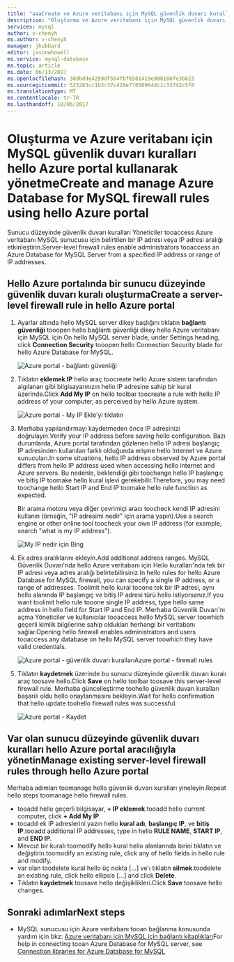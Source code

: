 ```yaml
---
title: "aaaCreate ve Azure veritabanı için MySQL güvenlik duvarı kuralları hello Azure portal kullanarak yönetme | Microsoft Docs"
description: "Oluşturma ve Azure veritabanı için MySQL güvenlik duvarı kuralları hello Azure portal kullanarak yönetme"
services: mysql
author: v-chenyh
ms.author: v-chenyh
manager: jhubbard
editor: jasonwhowell
ms.service: mysql-database
ms.topic: article
ms.date: 06/13/2017
ms.openlocfilehash: 30dbdde4299df564fbf6581419e908186fe3b823
ms.sourcegitcommit: 523283cc1b3c37c428e77850964dc1c33742c5f0
ms.translationtype: MT
ms.contentlocale: tr-TR
ms.lasthandoff: 10/06/2017
---
```

# <a name="create-and-manage-azure-database-for-mysql-firewall-rules-using-hello-azure-portal"></a><span data-ttu-id="5b66c-103">Oluşturma ve Azure veritabanı için MySQL güvenlik duvarı kuralları hello Azure portal kullanarak yönetme</span><span class="sxs-lookup"><span data-stu-id="5b66c-103">Create and manage Azure Database for MySQL firewall rules using hello Azure portal</span></span>
<span data-ttu-id="5b66c-104">Sunucu düzeyinde güvenlik duvarı kuralları Yöneticiler tooaccess Azure veritabanı MySQL sunucusu için belirtilen bir IP adresi veya IP adresi aralığı etkinleştirin.</span><span class="sxs-lookup"><span data-stu-id="5b66c-104">Server-level firewall rules enable administrators tooaccess an Azure Database for MySQL Server from a specified IP address or range of IP addresses.</span></span> 

## <a name="create-a-server-level-firewall-rule-in-hello-azure-portal"></a><span data-ttu-id="5b66c-105">Hello Azure portalında bir sunucu düzeyinde güvenlik duvarı kuralı oluşturma</span><span class="sxs-lookup"><span data-stu-id="5b66c-105">Create a server-level firewall rule in hello Azure portal</span></span>

1. <span data-ttu-id="5b66c-106">Ayarlar altında hello MySQL server dikey başlığını tıklatın **bağlantı güvenliği** tooopen hello bağlantı güvenliği dikey hello Azure veritabanı için MySQL için.</span><span class="sxs-lookup"><span data-stu-id="5b66c-106">On hello MySQL server blade, under Settings heading, click **Connection Security** tooopen hello Connection Security blade for hello Azure Database for MySQL.</span></span>

   ![Azure portal - bağlantı güvenliği](./media/howto-manage-firewall-using-portal/1-connection-security.png)

2. <span data-ttu-id="5b66c-108">Tıklatın **eklemek IP** hello araç toocreate hello Azure sistem tarafından algılanan gibi bilgisayarınızın hello IP adresine sahip bir kural üzerinde.</span><span class="sxs-lookup"><span data-stu-id="5b66c-108">Click **Add My IP** on hello toolbar toocreate a rule with hello IP address of your computer, as perceived by hello Azure system.</span></span>

   ![Azure portal - My IP Ekle'yi tıklatın](./media/howto-manage-firewall-using-portal/2-add-my-ip.png)

3. <span data-ttu-id="5b66c-110">Merhaba yapılandırmayı kaydetmeden önce IP adresinizi doğrulayın.</span><span class="sxs-lookup"><span data-stu-id="5b66c-110">Verify your IP address before saving hello configuration.</span></span> <span data-ttu-id="5b66c-111">Bazı durumlarda, Azure portal tarafından gözlenen hello IP adresi başlangıç IP adresinden kullanılan farklı olduğunda erişme hello Internet ve Azure sunucuları.</span><span class="sxs-lookup"><span data-stu-id="5b66c-111">In some situations, hello IP address observed by Azure portal differs from hello IP address used when accessing hello internet and Azure servers.</span></span> <span data-ttu-id="5b66c-112">Bu nedenle, beklendiği gibi toochange hello IP başlangıç ve bitiş IP toomake hello kural işlevi gerekebilir.</span><span class="sxs-lookup"><span data-stu-id="5b66c-112">Therefore, you may need toochange hello Start IP and End IP toomake hello rule function as expected.</span></span>

   <span data-ttu-id="5b66c-113">Bir arama motoru veya diğer çevrimiçi aracı toocheck kendi IP adresini kullanın (örneğin, "IP adresimi nedir" için arama yapın).</span><span class="sxs-lookup"><span data-stu-id="5b66c-113">Use a search engine or other online tool toocheck your own IP address (for example, search "what is my IP address").</span></span>

   ![My IP nedir için Bing](./media/howto-manage-firewall-using-portal/3-what-is-my-ip.png)

4. <span data-ttu-id="5b66c-115">Ek adres aralıklarını ekleyin.</span><span class="sxs-lookup"><span data-stu-id="5b66c-115">Add additional address ranges.</span></span> <span data-ttu-id="5b66c-116">MySQL Güvenlik Duvarı'nda hello Azure veritabanı için Hello kuralları'nda tek bir IP adresi veya adres aralığı belirtebilirsiniz.</span><span class="sxs-lookup"><span data-stu-id="5b66c-116">In hello rules for hello Azure Database for MySQL firewall, you can specify a single IP address, or a range of addresses.</span></span> <span data-ttu-id="5b66c-117">Toolimit hello kural tooone tek bir IP adresi, aynı hello alanında IP başlangıç ve bitiş IP adresi türü hello istiyorsanız.</span><span class="sxs-lookup"><span data-stu-id="5b66c-117">If you want toolimit hello rule tooone single IP address, type hello same address in hello field for Start IP and End IP.</span></span> <span data-ttu-id="5b66c-118">Merhaba Güvenlik Duvarı'nı açma Yöneticiler ve kullanıcılar tooaccess hello MySQL server toowhich geçerli kimlik bilgilerine sahip oldukları herhangi bir veritabanı sağlar.</span><span class="sxs-lookup"><span data-stu-id="5b66c-118">Opening hello firewall enables administrators and users tooaccess any database on hello MySQL server toowhich they have valid credentials.</span></span>

   ![<span data-ttu-id="5b66c-119">Azure portal - güvenlik duvarı kuralları</span><span class="sxs-lookup"><span data-stu-id="5b66c-119">Azure portal - firewall rules</span></span> ](./media/howto-manage-firewall-using-portal/5-specify-addresses.png)


5. <span data-ttu-id="5b66c-120">Tıklatın **kaydetmek** üzerinde bu sunucu düzeyinde güvenlik duvarı kuralı araç toosave hello.</span><span class="sxs-lookup"><span data-stu-id="5b66c-120">Click **Save** on hello toolbar toosave this server-level firewall rule.</span></span> <span data-ttu-id="5b66c-121">Merhaba güncelleştirme toohello güvenlik duvarı kuralları başarılı oldu hello onaylanmasını bekleyin.</span><span class="sxs-lookup"><span data-stu-id="5b66c-121">Wait for hello confirmation that hello update toohello firewall rules was successful.</span></span>

   ![Azure portal - Kaydet](./media/howto-manage-firewall-using-portal/4-save-firewall-rule.png)

## <a name="manage-existing-server-level-firewall-rules-through-hello-azure-portal"></a><span data-ttu-id="5b66c-123">Var olan sunucu düzeyinde güvenlik duvarı kuralları hello Azure portal aracılığıyla yönetin</span><span class="sxs-lookup"><span data-stu-id="5b66c-123">Manage existing server-level firewall rules through hello Azure portal</span></span>
<span data-ttu-id="5b66c-124">Merhaba adımları toomanage hello güvenlik duvarı kuralları yineleyin.</span><span class="sxs-lookup"><span data-stu-id="5b66c-124">Repeat hello steps toomanage hello firewall rules.</span></span>
* <span data-ttu-id="5b66c-125">tooadd hello geçerli bilgisayar, **+ IP eklemek**.</span><span class="sxs-lookup"><span data-stu-id="5b66c-125">tooadd hello current computer, click **+ Add My IP**.</span></span>
* <span data-ttu-id="5b66c-126">tooadd ek IP adreslerini yazın hello **kural adı**, **başlangıç IP**, ve **bitiş IP**.</span><span class="sxs-lookup"><span data-stu-id="5b66c-126">tooadd additional IP addresses, type in hello **RULE NAME**, **START IP**, and **END IP**.</span></span>
* <span data-ttu-id="5b66c-127">Mevcut bir kuralı toomodify hello kural hello alanlarında birini tıklatın ve değiştirin.</span><span class="sxs-lookup"><span data-stu-id="5b66c-127">toomodify an existing rule, click any of hello fields in hello rule and modify.</span></span>
* <span data-ttu-id="5b66c-128">var olan toodelete kural hello üç nokta [...] ve'ı tıklatın **silmek**.</span><span class="sxs-lookup"><span data-stu-id="5b66c-128">toodelete an existing rule, click hello ellipsis […] and click **Delete**.</span></span>
* <span data-ttu-id="5b66c-129">Tıklatın **kaydetmek** toosave hello değişiklikleri.</span><span class="sxs-lookup"><span data-stu-id="5b66c-129">Click **Save** toosave hello changes.</span></span>

## <a name="next-steps"></a><span data-ttu-id="5b66c-130">Sonraki adımlar</span><span class="sxs-lookup"><span data-stu-id="5b66c-130">Next steps</span></span>
- <span data-ttu-id="5b66c-131">MySQL sunucusu için Azure veritabanı tooan bağlanma konusunda yardım için bkz: [Azure veritabanı için MySQL için bağlantı kitaplıkları](./concepts-connection-libraries.md)</span><span class="sxs-lookup"><span data-stu-id="5b66c-131">For help in connecting tooan Azure Database for MySQL server, see [Connection libraries for Azure Database for MySQL](./concepts-connection-libraries.md)</span></span>
